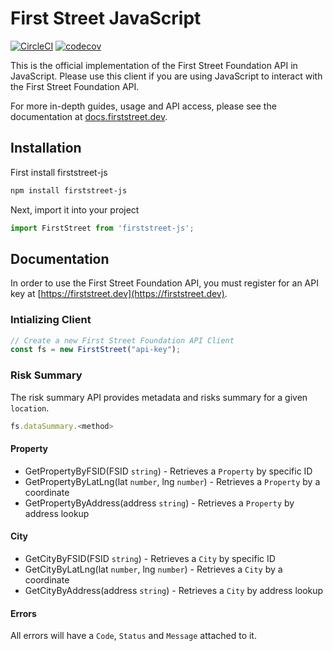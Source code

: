 # First Street JavaScript

[![CircleCI](https://circleci.com/gh/FirstStreet/firststreet-js.svg?style=svg&circle-token=168be542d7448e05f502e123f0f3dbe0f9f8f66b)](https://circleci.com/gh/FirstStreet/firststreet-js)
[![codecov](https://codecov.io/gh/firststreet/firststreet-js/branch/master/graph/badge.svg?token=TATSnMXhTx)](https://codecov.io/gh/firststreet/firststreet-js)

This is the official implementation of the First Street Foundation API in JavaScript. Please use this client if you are using JavaScript to interact with the First Street Foundation API.

For more in-depth guides, usage and API access, please see the documentation at [docs.firststreet.dev](https://docs.firststreet.dev).

## Installation

First install firststreet-js

```bash
npm install firststreet-js
```

Next, import it into your project

```javascript
import FirstStreet from 'firststreet-js';
```

## Documentation

In order to use the First Street Foundation API, you must register for an API key at [https://firststreet.dev](https://firststreet.dev).

### Intializing Client

```javascript
// Create a new First Street Foundation API Client
const fs = new FirstStreet("api-key");
```

### Risk Summary

The risk summary API provides metadata and risks summary for a given `location`.

```javascript
fs.dataSummary.<method>
```

#### Property

* GetPropertyByFSID(FSID `string`) - Retrieves a `Property` by specific ID
* GetPropertyByLatLng(lat `number`, lng `number`) - Retrieves a `Property` by a coordinate
* GetPropertyByAddress(address `string`) - Retrieves a `Property` by address lookup

#### City

* GetCityByFSID(FSID `string`) - Retrieves a `City` by specific ID
* GetCityByLatLng(lat `number`, lng `number`) - Retrieves a `City` by a coordinate
* GetCityByAddress(address `string`) - Retrieves a `City` by address lookup

#### Errors

All errors will have a `Code`, `Status` and `Message` attached to it.


